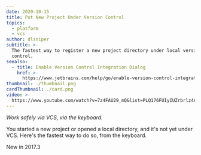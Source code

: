```yaml
---
date: 2020-10-15
title: Put New Project Under Version Control
topics:
  - platform
  - vcs
author: dlsniper
subtitle: >-
  The fastest way to register a new project directory under local version
  control.
seealso:
  - title: Enable Version Control Integration Dialog
    href: >-
      https://www.jetbrains.com/help/go/enable-version-control-integration-dialog.html#Enable_Version_Control_Integration_Dialog.xml
thumbnail: ./thumbnail.png
cardThumbnail: ./card.png
video: >-
  https://www.youtube.com/watch?v=7z4FAU29_mQ&list=PLQ176FUIyIUZrbrlz4AY1V8VzBJKZyVlW&index=87
---
```


_Work safely via VCS, via the keyboard._

You started a new project or opened a local directory, and it's not
yet under VCS. Here's the fastest way to do so, from the keyboard.

<span class="tag is-rounded">New in 2017.3</span>
